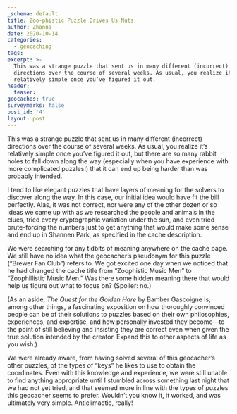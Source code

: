 ```yaml
---
_schema: default
title: Zoo-phistic Puzzle Drives Us Nuts
author: Zhanna
date: 2020-10-14
categories:
  - geocaching
tags:
excerpt: >-
  This was a strange puzzle that sent us in many different (incorrect)
  directions over the course of several weeks. As usual, you realize it’s
  relatively simple once you’ve figured it out.
header:
  teaser:
geocaches: true
surveymarks: false
post_id: '4'
layout: post
---
```

This was a strange puzzle that sent us in many different (incorrect) directions over the course of several weeks. As usual, you realize it’s relatively simple once you’ve figured it out, but there are so many rabbit holes to fall down along the way (especially when you have experience with more complicated puzzles\!) that it can end up being harder than was probably intended.

I tend to like elegant puzzles that have layers of meaning for the solvers to discover along the way. In this case, our initial idea would have fit the bill perfectly. Alas, it was not correct, nor were any of the other dozen or so ideas we came up with as we researched the people and animals in the clues, tried every cryptographic variation under the sun, and even tried brute-forcing the numbers just to get anything that would make some sense and end up in Shannen Park, as specified in the cache description.

We were searching for any tidbits of meaning anywhere on the cache page. We still have no idea what the geocacher’s pseudonym for this puzzle (“Brewer Fan Club”) refers to. We got excited one day when we noticed that he had changed the cache title from “Zoophistic Music Men” to “Zoophillistic Music Men.” Was there some hidden meaning there that would help us figure out what to focus on? (Spoiler: no.)

(As an aside,&nbsp;*The Quest for the Golden Hare*&nbsp;by Bamber Gascoigne is, among other things, a fascinating exposition on how thoroughly convinced people can be of their solutions to puzzles based on their own philosophies, experiences, and expertise, and how personally invested they become—to the point of still believing and insisting they are correct even when given the true solution intended by the creator. Expand this to other aspects of life as you wish.)

We were already aware, from having solved several of this geocacher’s other puzzles, of the types of “keys” he likes to use to obtain the coordinates. Even with this knowledge and experience, we were still unable to find anything appropriate until I stumbled across something last night that we had not yet tried, and that seemed more in line with the types of puzzles this geocacher seems to prefer. Wouldn’t you know it, it worked, and was ultimately very simple. Anticlimactic, really\!
